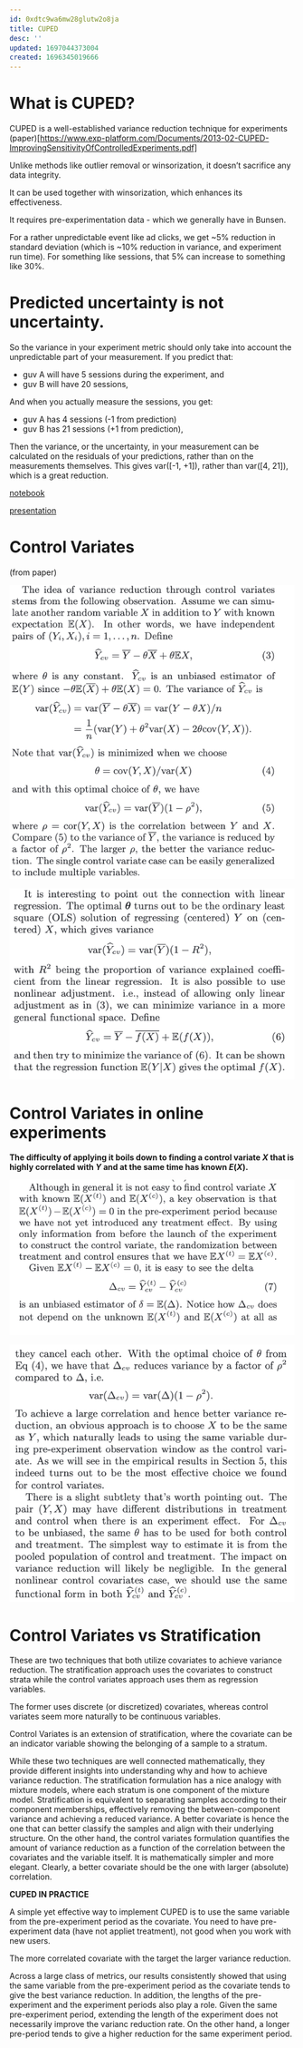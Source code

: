 ```yaml
---
id: 0xdtc9wa6mw28glutw2o8ja
title: CUPED
desc: ''
updated: 1697044373004
created: 1696345019666
---
```

# What is CUPED?

CUPED is a well-established variance reduction technique for experiments (paper)[https://www.exp-platform.com/Documents/2013-02-CUPED-ImprovingSensitivityOfControlledExperiments.pdf]

Unlike methods like outlier removal or winsorization, it doesn’t sacrifice any data integrity.

It can be used together with winsorization, which enhances its effectiveness.

It requires pre-experimentation data - which we generally have in Bunsen.

For a rather unpredictable event like ad clicks, we get ~5% reduction in standard deviation (which is ~10% reduction in variance, and experiment run time). For something like sessions, that 5% can increase to something like 30%.



# Predicted uncertainty is not uncertainty. 

So the variance in your experiment metric should only take into account the unpredictable part of your measurement. If you predict that:
- guv A will have 5 sessions during the experiment, and 
- guv B will have 20 sessions,

And when you actually measure the sessions, you get:
- guv A has 4 sessions (-1 from prediction)
- guv B has 21 sessions (+1 from prediction),

Then the variance, or the uncertainty, in your measurement can be calculated on the residuals of your predictions, rather than on the measurements themselves. This gives var([-1, +1]), rather than var([4, 21]), which is a great reduction.

[notebook](https://drive.google.com/file/d/1YYSY9IgZzkp8q9U2ujPc2wuSRVtlgcqq/view?usp=drive_link)

[presentation](https://docs.google.com/presentation/d/1_ae5aQ12v0ykqCLF3JB3urdgHeZuwags/edit#slide=id.p1)


# Control Variates

(from paper)

![](assets/images/control_variates.png)


![](assets/images/control_variates_1.png)


# Control Variates in online experiments

**The difficulty of applying it boils down to finding a control variate $X$ that is highly correlated with $Y$ and at the same time has known $E(X)$.**

![](assets/images/control_variates_2.png)


![](assets/images/control_variates_3.png)



# Control Variates vs Stratification


These are two techniques that both utilize covariates to achieve variance reduction. The stratification approach uses the covariates to construct strata while the control variates approach uses them as regression variables.

The former uses discrete (or discretized) covariates, whereas control variates seem more naturally to be continuous variables.

Control Variates is an extension of stratification, where the covariate can be an indicator variable showing the belonging of a sample to a stratum.


While these two techniques are well connected mathematically, they provide different insights into understanding why and how to achieve variance reduction. The stratification formulation has a nice analogy with mixture models, where each stratum is one component of the mixture model. Stratification is equivalent to separating samples according to their component memberships, effectively removing the between-component variance and achieving a reduced variance. A better covariate is hence the one that can better classify the samples and align with their underlying structure. On the other hand, the control variates formulation quantifies the amount of variance reduction as a function of the correlation between the covariates and the variable itself. It is mathematically simpler and more elegant. Clearly, a better covariate should be the one with larger (absolute) correlation.


**CUPED IN PRACTICE**

A simple yet effective way to implement CUPED is to use the same variable from the pre-experiment period as the covariate. You need to have pre-experiment data (have not appliet treatment), not good when you work with new users.

The more correlated covariate with the target the larger variance reduction.


Across a large class of metrics, our results consistently showed that using the same variable from the pre-experiment period as the covariate tends to give the best variance reduction. In addition, the lengths of the pre-experiment and the experiment periods also play a role. Given the same pre-experiment period, extending the length of the experiment does not necessarily improve the varianc reduction rate. On the other hand, a longer pre-period tends to give a higher reduction for the same experiment period.
